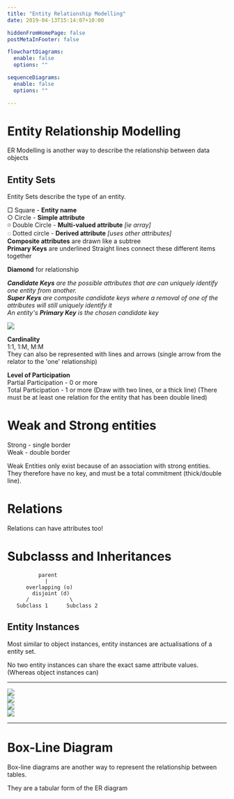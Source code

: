 ```yaml
---
title: "Entity Relationship Modelling"
date: 2019-04-13T15:14:07+10:00

hiddenFromHomePage: false
postMetaInFooter: false

flowchartDiagrams:
  enable: false
  options: ""

sequenceDiagrams: 
  enable: false
  options: ""

---
```


# Entity Relationship Modelling
ER Modelling is another way to describe the relationship between data objects

## Entity Sets
Entity Sets describe the type of an entity.

&#9633; Square - **Entity name**  
&#9675; Circle - **Simple attribute**  
&#9022; Double Circle - **Multi-valued attribute** _[ie array]_  
&#9676; Dotted circle - **Derived attribute** _[uses other attributes]_  
**Composite attributes** are drawn like a subtree  
**Primary Keys** are underlined
Straight lines connect these different items together

**Diamond** for relationship

_**Candidate Keys** are the possible attributes that are can uniquely identify one entity from another.  
**Super Keys** are composite candidate keys where a removal of one of the attributes will still uniquely identify it  
An entity's **Primary Key** is the chosen candidate key_

![](Snipaste_2019-04-13_15-18-20.png)

**Cardinality**  
1:1, 1:M, M:M  
They can also be represented with lines and arrows (single arrow from the relator to the 'one' relationship)

**Level of Participation**  
Partial Participation - 0 or more  
Total Participation - 1 or more (Draw with two lines, or a thick line) (There must be at least one relation for the entity that has been double lined)


# Weak and Strong entities 
Strong - single border  
Weak - double border

Weak Entities only exist because of an association with strong entities.  
They therefore have no key, and must be a total commitment (thick/double line).


# Relations
Relations can have attributes too!


# Subclasss and Inheritances

```
          parent
            |
      overlapping (o)
        disjoint (d)
      /             \
   Subclass 1      Subclass 2
```

## Entity Instances
Most similar to object instances, entity instances are actualisations of a entity set.

No two entity instances can share the exact same attribute values. (Whereas object instances can)


---


![](erdiagram.png)  
![](jenn.png)  
![](exercise3.png)  
![](20190417_150129.jpg)  

---

# Box-Line Diagram
Box-line diagrams are another way to represent the relationship between tables.

They are a tabular form of the ER diagram
